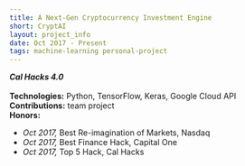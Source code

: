 ```yaml
---
title: A Next-Gen Cryptocurrency Investment Engine
short: CryptAI
layout: project_info
date: Oct 2017 - Present
tags: machine-learning personal-project
---
```


<div class="row 200%">
	<div class="6u 12u$(medium)">
		<div class="box">
			<b><i>Cal Hacks 4.0</i></b>
			<br><br>
			<strong>Technologies:</strong> Python, TensorFlow, Keras, Google Cloud API
			<br>
			<strong>Contributions:</strong> team project
			<br>
			<strong>Honors:</strong>
			<ul>
				<li><i>Oct 2017, </i>Best Re-imagination of Markets, Nasdaq</li>
        <li><i>Oct 2017, </i>Best Finance Hack, Capital One</li>
				<li><i>Oct 2017, </i>Top 5 Hack, Cal Hacks</li>
			</ul>
		</div>
	</div>
</div>
